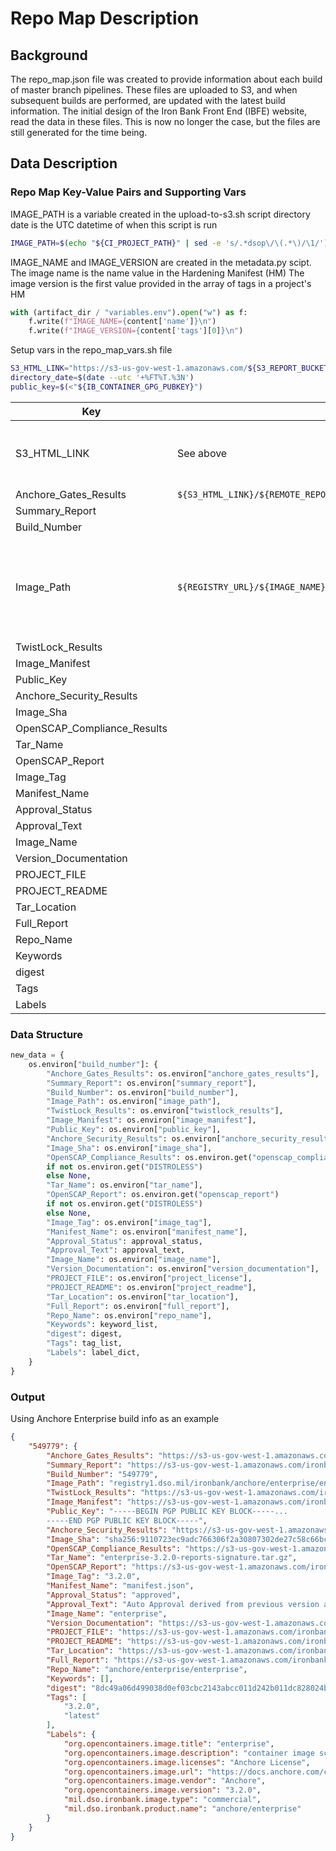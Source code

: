 # Repo Map Description

## Background

The repo_map.json file was created to provide information about each build of master branch pipelines. These files are uploaded to S3, and when subsequent builds are performed, are updated with the latest build information. The initial design of the Iron Bank Front End (IBFE) website, read the data in these files. This is now no longer the case, but the files are still generated for the time being.

## Data Description

### Repo Map Key-Value Pairs and Supporting Vars

IMAGE_PATH is a variable created in the upload-to-s3.sh script
directory date is the UTC datetime of when this script is run

```sh
IMAGE_PATH=$(echo "${CI_PROJECT_PATH}" | sed -e 's/.*dsop\/\(.*\)/\1/')
```

IMAGE_NAME and IMAGE_VERSION are created in the metadata.py scipt. The image name is the name value in the Hardening Manifest (HM) The image version is the first value provided in the array of tags in a project's HM

```py <!-- metadata.py -->
with (artifact_dir / "variables.env").open("w") as f:
    f.write(f"IMAGE_NAME={content['name']}\n")
    f.write(f"IMAGE_VERSION={content['tags'][0]}\n")
```

Setup vars in the repo_map_vars.sh file

```sh <!-- repo_map_vars.sh -->
S3_HTML_LINK="https://s3-us-gov-west-1.amazonaws.com/${S3_REPORT_BUCKET}/${BASE_BUCKET_DIRECTORY}/${IMAGE_PATH}/${IMAGE_VERSION}"
directory_date=$(date --utc '+%FT%T.%3N')
public_key=$(<"${IB_CONTAINER_GPG_PUBKEY}")
```

| Key                         | Source                                                              | Notes                                                                                         |
| --------------------------- | ------------------------------------------------------------------- | --------------------------------------------------------------------------------------------- |
| S3_HTML_LINK                | See above                                                           | This uses the IMAGE_PATH var from the upload-to-s3.sh script                                  |
| Anchore_Gates_Results       | `${S3_HTML_LINK}/${REMOTE_REPORT_DIRECTORY}/csvs/anchore_gates.csv` |
| Summary_Report              |
| Build_Number                |
| Image_Path                  | `${REGISTRY_URL}/${IMAGE_NAME}:${IMAGE_VERSION}`                    | This is a duplicate key. This value is not the same as the value used in the S3_HTML_LINK var |
| TwistLock_Results           |
| Image_Manifest              |
| Public_Key                  |
| Anchore_Security_Results    |
| Image_Sha                   |
| OpenSCAP_Compliance_Results |
| Tar_Name                    |
| OpenSCAP_Report             |
| Image_Tag                   |
| Manifest_Name               |
| Approval_Status             |
| Approval_Text               |
| Image_Name                  |
| Version_Documentation       |
| PROJECT_FILE                |
| PROJECT_README              |
| Tar_Location                |
| Full_Report                 |
| Repo_Name                   |
| Keywords                    |
| digest                      |
| Tags                        |
| Labels                      |

### Data Structure

```py <!-- create_repo_map_default.py -->
new_data = {
    os.environ["build_number"]: {
        "Anchore_Gates_Results": os.environ["anchore_gates_results"],
        "Summary_Report": os.environ["summary_report"],
        "Build_Number": os.environ["build_number"],
        "Image_Path": os.environ["image_path"],
        "TwistLock_Results": os.environ["twistlock_results"],
        "Image_Manifest": os.environ["image_manifest"],
        "Public_Key": os.environ["public_key"],
        "Anchore_Security_Results": os.environ["anchore_security_results"],
        "Image_Sha": os.environ["image_sha"],
        "OpenSCAP_Compliance_Results": os.environ.get("openscap_compliance_results")
        if not os.environ.get("DISTROLESS")
        else None,
        "Tar_Name": os.environ["tar_name"],
        "OpenSCAP_Report": os.environ.get("openscap_report")
        if not os.environ.get("DISTROLESS")
        else None,
        "Image_Tag": os.environ["image_tag"],
        "Manifest_Name": os.environ["manifest_name"],
        "Approval_Status": approval_status,
        "Approval_Text": approval_text,
        "Image_Name": os.environ["image_name"],
        "Version_Documentation": os.environ["version_documentation"],
        "PROJECT_FILE": os.environ["project_license"],
        "PROJECT_README": os.environ["project_readme"],
        "Tar_Location": os.environ["tar_location"],
        "Full_Report": os.environ["full_report"],
        "Repo_Name": os.environ["repo_name"],
        "Keywords": keyword_list,
        "digest": digest,
        "Tags": tag_list,
        "Labels": label_dict,
    }
}
```

### Output

Using Anchore Enterprise build info as an example

```json <!-- repo_map.json extract -->
{
    "549779": {
        "Anchore_Gates_Results": "https://s3-us-gov-west-1.amazonaws.com/ironbank-pipeline-artifacts/container-scan-reports/anchore/enterprise/enterprise/3.2.0/2021-10-31T23:49:04.891_549779/reports/csvs/anchore_gates.csv",
        "Summary_Report": "https://s3-us-gov-west-1.amazonaws.com/ironbank-pipeline-artifacts/container-scan-reports/anchore/enterprise/enterprise/3.2.0/2021-10-31T23:49:04.891_549779/reports/csvs/summary.csv",
        "Build_Number": "549779",
        "Image_Path": "registry1.dso.mil/ironbank/anchore/enterprise/enterprise:3.2.0",
        "TwistLock_Results": "https://s3-us-gov-west-1.amazonaws.com/ironbank-pipeline-artifacts/container-scan-reports/anchore/enterprise/enterprise/3.2.0/2021-10-31T23:49:04.891_549779/reports/csvs/tl.csv",
        "Image_Manifest": "https://s3-us-gov-west-1.amazonaws.com/ironbank-pipeline-artifacts/container-scan-reports/anchore/enterprise/enterprise/3.2.0/2021-10-31T23:49:04.891_549779/reports/manifest.json",
        "Public_Key": "-----BEGIN PGP PUBLIC KEY BLOCK-----...
        -----END PGP PUBLIC KEY BLOCK-----",
        "Anchore_Security_Results": "https://s3-us-gov-west-1.amazonaws.com/ironbank-pipeline-artifacts/container-scan-reports/anchore/enterprise/enterprise/3.2.0/2021-10-31T23:49:04.891_549779/reports/csvs/anchore_security.csv",
        "Image_Sha": "sha256:9110723ec9adc766306f2a30807302de27c58c66bc08c315214dcc671d53f9c4",
        "OpenSCAP_Compliance_Results": "https://s3-us-gov-west-1.amazonaws.com/ironbank-pipeline-artifacts/container-scan-reports/anchore/enterprise/enterprise/3.2.0/2021-10-31T23:49:04.891_549779/reports/csvs/oscap.csv",
        "Tar_Name": "enterprise-3.2.0-reports-signature.tar.gz",
        "OpenSCAP_Report": "https://s3-us-gov-west-1.amazonaws.com/ironbank-pipeline-artifacts/container-scan-reports/anchore/enterprise/enterprise/3.2.0/2021-10-31T23:49:04.891_549779/reports/openscap/report.html",
        "Image_Tag": "3.2.0",
        "Manifest_Name": "manifest.json",
        "Approval_Status": "approved",
        "Approval_Text": "Auto Approval derived from previous version anchore/enterprise/enterprise:3.1.1",
        "Image_Name": "enterprise",
        "Version_Documentation": "https://s3-us-gov-west-1.amazonaws.com/ironbank-pipeline-artifacts/container-scan-reports/anchore/enterprise/enterprise/3.2.0/2021-10-31T23:49:04.891_549779/reports/documentation.json",
        "PROJECT_FILE": "https://s3-us-gov-west-1.amazonaws.com/ironbank-pipeline-artifacts/container-scan-reports/anchore/enterprise/enterprise/3.2.0/2021-10-31T23:49:04.891_549779/reports/LICENSE",
        "PROJECT_README": "https://s3-us-gov-west-1.amazonaws.com/ironbank-pipeline-artifacts/container-scan-reports/anchore/enterprise/enterprise/3.2.0/2021-10-31T23:49:04.891_549779/reports/README.md",
        "Tar_Location": "https://s3-us-gov-west-1.amazonaws.com/ironbank-pipeline-artifacts/container-scan-reports/anchore/enterprise/enterprise/3.2.0/2021-10-31T23:49:04.891_549779/reports/enterprise-3.2.0-reports-signature.tar.gz",
        "Full_Report": "https://s3-us-gov-west-1.amazonaws.com/ironbank-pipeline-artifacts/container-scan-reports/anchore/enterprise/enterprise/3.2.0/2021-10-31T23:49:04.891_549779/reports/csvs/all_scans.xlsx",
        "Repo_Name": "anchore/enterprise/enterprise",
        "Keywords": [],
        "digest": "8dc49a06d499038d0ef03cbc2143abcc011d242b011dc828024bf0597ace3007",
        "Tags": [
            "3.2.0",
            "latest"
        ],
        "Labels": {
            "org.opencontainers.image.title": "enterprise",
            "org.opencontainers.image.description": "container image scanning service for policy-based security, best-practice and compliance enforcement",
            "org.opencontainers.image.licenses": "Anchore License",
            "org.opencontainers.image.url": "https://docs.anchore.com/current/docs/",
            "org.opencontainers.image.vendor": "Anchore",
            "org.opencontainers.image.version": "3.2.0",
            "mil.dso.ironbank.image.type": "commercial",
            "mil.dso.ironbank.product.name": "anchore/enterprise"
        }
    }
}
```
